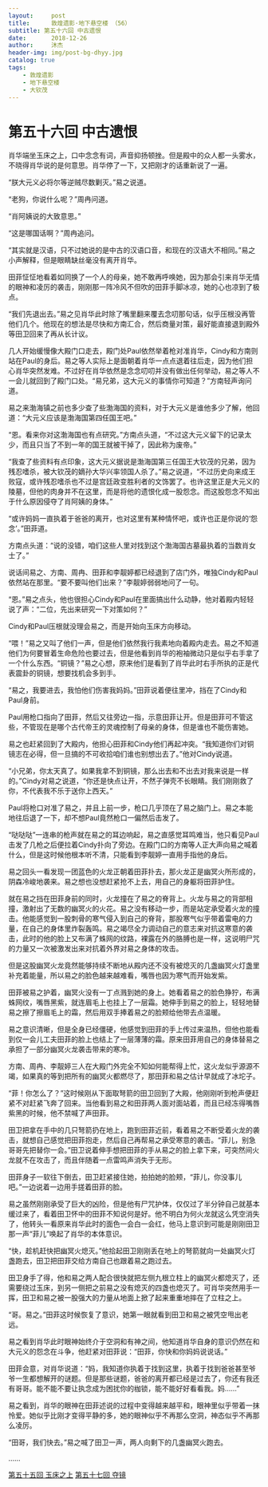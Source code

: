 ```yaml
---
layout:     post
title:      敦煌遗影·地下悬空楼 （56）
subtitle: 第五十六回 中古遗恨
date:       2018-12-26
author:     沐杰
header-img: img/post-bg-dhyy.jpg
catalog: true
tags:
    - 敦煌遗影
    - 地下悬空楼
    - 大钦茂
---
```

# 第五十六回 中古遗恨

肖华端坐玉床之上，口中念念有词，声音抑扬顿挫。但是殿中的众人都一头雾水，不晓得肖华说的是何意思。肖华停了一下，又把刚才的话重新说了一遍。

“朕大元义必将尔等逆贼尽数剿灭。”易之说道。

“老狗，你说什么呢？”周冉问道。

“肖阿姨说的大致意思。”

“这是哪国话啊？”周冉追问。

“其实就是汉语，只不过她说的是中古的汉语口音，和现在的汉语大不相同。”易之小声解释，但是眼睛缺丝毫没有离开肖华。

田菲怔怔地看着如同换了一个人的母亲，她不敢再呼唤她，因为那会引来肖华无情的眼神和凌厉的袭击，刚刚那一阵冷风不但吹的田菲手脚冰凉，她的心也凉到了极点。

“我们先退出去。”易之见肖华此时除了嘴里翻来覆去念叨那句话，似乎压根没再管他们几个。他现在的想法是尽快和方南汇合，然后商量对策，最好能直接退到殿外等田卫回来了再从长计议。

几人开始缓慢像大殿门口走去，殿门处Paul依然举着枪对准肖华，Cindy和方南则站在Paul的身后。易之等人实际上是面朝着肖华一点点退着往后走，因为他们担心肖华突然发难。不过好在肖华依然是念念叨叨并没有做出任何举动，易之等人不一会儿就回到了殿门口处。“易兄弟，这大元义的事情你可知道？”方南轻声询问道。

易之来渤海镇之前也多少查了些渤海国的资料，对于大元义是谁他多少了解，他回道：“大元义应该是渤海国第四任国王吧。”

“恩。看来你对这渤海国也有点研究。”方南点头道，“不过这大元义留下的记录太少，而且只当了不到一年的国王就被干掉了，因此称为废帝。”

“我查了些资料有点印象，这大元义据说是渤海国第三任国王大钦茂的兄弟，因为残忍嗜杀，被大钦茂的嫡孙大华兴率领国人杀了。”易之说道，“不过历史向来成王败寇，或许残忍嗜杀也不过是宫廷政变胜利者的文饰罢了。也许这里正是大元义的陵墓，但他的肉身并不在这里，而是将他的遗恨化成一股怨念。而这股怨念不知出于什么原因侵夺了肖阿姨的身体。”

“或许妈妈一直执着于爸爸的离开，也对这里有某种情怀吧，或许也正是你说的‘怨念’。”田菲道。

方南点头道：“说的没错，咱们这些人里对找到这个渤海国古墓最执着的当数肖女士了。”

说话间易之、方南、周冉、田菲和李靓婷都已经退到了店门外，唯独Cindy和Paul依然站在那里。“要不要叫他们出来？”李靓婷弱弱地问了一句。

“恩。”易之点头，他也很担心Cindy和Paul在里面搞出什么动静，他对着殿内轻轻说了声：“二位，先出来研究一下对策如何？”

Cindy和Paul压根就没理会易之，而是开始向玉床方向移动。

“喂！”易之又叫了他们一声，但是他们依然我行我素地向着殿内走去。易之不知道他们为何要冒着生命危险也要过去，但是他看到肖华的袍袖微动只是似乎右手拿了一个什么东西。“铜镜？”易之心想，原来他们是看到了肖华此时右手所执的正是代表震卦的铜镜，想要找机会多到手。

“易之，我要进去，我怕他们伤害我妈妈。”田菲说着便往里冲，挡在了Cindy和Paul身前。

Paul用枪口指向了田菲，然后又往旁边一指，示意田菲让开。但是田菲可不管这些，不管现在是哪个古代帝王的灵魂控制了母亲的身体，但是谁也不能伤害她。

易之也赶紧回到了大殿内，他担心田菲和Cindy他们再起冲突。“我知道你们对铜镜志在必得，但一旦搞的不可收拾咱们谁也别想出去了。”他对Cindy说道。

“小兄弟，你太天真了。如果我拿不到铜镜，那么出去和不出去对我来说是一样的。”Cindy对易之说道，“你还是快点让开，不然子弹壳不长眼睛。我们刚刚救了你，不代表我不乐于送你上西天。”

Paul将枪口对准了易之，并且上前一步，枪口几乎顶在了易之脑门上。易之本能地往后退了一下，却不想Paul竟然枪口一偏然后击发了。

“哒哒哒”一连串的枪声就在易之的耳边响起，易之直感觉耳鸣难当，他只看见Paul击发了几枪之后便拉着Cindy扑向了旁边。在殿门口的方南等人正大声向易之喊着什么，但是这时候他根本听不清，只能看到李靓婷一直用手指他的身后。

易之回头一看发现一团蓝色的火龙正朝着田菲扑去，那火龙正是幽冥火所形成的，阴森冷峻地袭来。易之想也没想赶紧抢不上去，用自己的身躯将田菲护住。

就在易之挡在田菲身前的同时，火龙撞在了易之的脊背上。火龙与易之的背部相撞，激射出了无数的幽冥火的火花。易之没有移动一步，而是站定承受着火龙的撞击。他能感觉到一股刺骨的寒气侵入到自己的脊背，那股寒气似乎带着雷电的力量，在自己的身体里炸裂轰鸣。易之竭尽全力调动自己的意志来对抗这寒意的袭击，此时的他的脸上又布满了蛛网的纹路，裸露在外的胳膊也是一样，这说明尸咒的力量又一次被激发出来对抗着外界对易之身体的攻击。

但是这股幽冥火龙竟然能够持续不断地从殿内还不没有被熄灭的几盏幽冥火灯盏里补充着能量，所以易之的脸色越来越难看，嘴唇也因为寒气而开始发紫。

田菲被易之护着，幽冥火没有一丁点溅到她的身上。她看着易之的脸色狰狞，布满蛛网纹，嘴唇黑紫，就连眉毛上也挂上了一层霜。她伸手到易之的脸上，轻轻地替易之擦了擦眉毛上的霜，然后用双手捧着易之的脸颊给他带去点温暖。

易之意识清晰，但是全身已经僵硬，他感觉到田菲的手上传过来温热，但他也能看到仅一会儿工夫田菲的脸上也结上了一层薄薄的霜。原来田菲用自己的身体替易之承担了一部分幽冥火龙袭击带来的寒冷。

方南、周冉、李靓婷三人在大殿门外完全不知如何能帮得上忙，这火龙似乎源源不竭，如果真的等到把所有的幽冥火都燃尽了，那田菲和易之估计早就成了冰坨子。

“菲！你怎么了？”这时候刚从下面取弩箭的田卫回到了大殿，他刚刚听到枪声便赶紧不对赶紧飞奔了回来。当他看到易之和田菲两人面对面站着，而且已经冻得嘴唇紫黑的时候，他不禁喊了声田菲。

田卫把拿在手中的几只弩箭扔在地上，跑到田菲近前，看着易之不断受着火龙的袭击，就想自己感觉把田菲抱走，然后自己再帮易之承受寒意的袭击。“菲儿，别急哥哥先把替你一会。”田卫说着伸手想把田菲的手从易之的脸上拿下来，可突然间火龙就不在攻击了，而且伴随着一点雷鸣声消失于无形。

田菲身子一软往下倒去，田卫赶紧接住她，拍拍她的脸颊，“菲儿，你没事儿吧。”一边说着一边用手搓着田菲的脸。

易之虽然刚刚承受了巨大的凶险，但是他有尸咒护体，仅仅过了半分钟自己就基本缓过来了，看着田卫怀中的田菲不知说何是好。他不明白为何火龙就这么凭空消失了，他转头一看原来肖华此时的面色一会白一会红，他马上意识到可能是刚刚田卫那一声“菲儿”唤起了肖华的本体意识。

“快，趁机赶快把幽冥火熄灭。”他拾起田卫刚刚丢在地上的弩箭就向一处幽冥火灯盏跑去，田卫把田菲交给方南自己也跟着易之跑过去。

田卫身手了得，他和易之两人配合很快就把左侧九根立柱上的幽冥火都熄灭了，还需要绕过玉床，到另一侧把之前易之没有熄灭的四盏也熄灭了。可肖华突然用手一挥，田卫和易之被一股强大的力量从地面上掀了起来重重地摔在了立柱之上。

“哥。易之。”田菲这时候恢复了意识，她第一眼就看到田卫和易之被凭空甩出老远。

易之看到肖华此时眼神始终介于空洞和有神之间，他知道肖华自身的意识仍然在和大元义的怨念在斗争，他赶紧对田菲说：“田菲，你快和你妈妈说说话。”

田菲会意，对肖华说道：“妈，我知道你执着于找到这里，执着于找到爸爸甚至爷爷一生都想解开的谜题。但是那些谜题，爸爸的离开都已经是过去了，你还有我还有哥哥。能不能不要让执念成为困扰你的枷锁，能不能好好看看我。妈……”

易之看到，肖华的眼神在田菲述说的过程中变得越来越平和，眼神里似乎带着一抹怜爱。她似乎比刚才变得平静的多，她的眼神似乎不再那么空洞，神态似乎不再那么凌厉。

“田哥，我们快去。”易之喊了田卫一声，两人向剩下的几盏幽冥火跑去。

……

[第五十五回 玉床之上](http://www.jianshu.com/p/385863e52d62)
[第五十七回 夺镜](http://www.jianshu.com/p/a2fd06974222)
